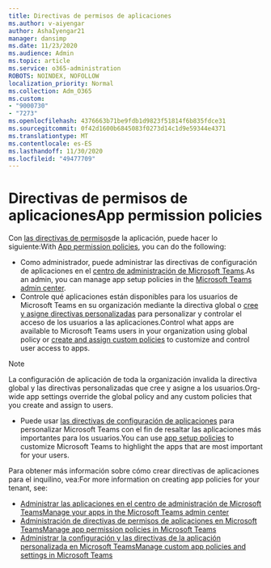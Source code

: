 ```yaml
---
title: Directivas de permisos de aplicaciones
ms.author: v-aiyengar
author: AshaIyengar21
manager: dansimp
ms.date: 11/23/2020
ms.audience: Admin
ms.topic: article
ms.service: o365-administration
ROBOTS: NOINDEX, NOFOLLOW
localization_priority: Normal
ms.collection: Adm_O365
ms.custom:
- "9000730"
- "7273"
ms.openlocfilehash: 4376663b71be9fdb1d9823f51814f6b835fdce31
ms.sourcegitcommit: 0f42d1600b6845083f0273d14c1d9e59344e4371
ms.translationtype: MT
ms.contentlocale: es-ES
ms.lasthandoff: 11/30/2020
ms.locfileid: "49477709"
---
```

# <a name="app-permission-policies"></a><span data-ttu-id="11b03-102">Directivas de permisos de aplicaciones</span><span class="sxs-lookup"><span data-stu-id="11b03-102">App permission policies</span></span>

<span data-ttu-id="11b03-103">Con [las directivas de permisos](https://docs.microsoft.com/microsoftteams/teams-app-permission-policies)de la aplicación, puede hacer lo siguiente:</span><span class="sxs-lookup"><span data-stu-id="11b03-103">With [App permission policies](https://docs.microsoft.com/microsoftteams/teams-app-permission-policies), you can do the following:</span></span>
- <span data-ttu-id="11b03-104">Como administrador, puede administrar las directivas de configuración de aplicaciones en el [centro de administración de Microsoft Teams](https://admin.teams.microsoft.com/policies/app-permission).</span><span class="sxs-lookup"><span data-stu-id="11b03-104">As an admin, you can manage app setup policies in the [Microsoft Teams admin center](https://admin.teams.microsoft.com/policies/app-permission).</span></span>
- <span data-ttu-id="11b03-105">Controle qué aplicaciones están disponibles para los usuarios de Microsoft Teams en su organización mediante la directiva global o [cree y asigne directivas personalizadas](https://docs.microsoft.com/microsoftteams/teams-app-permission-policies#create-a-custom-app-permission-policy) para personalizar y controlar el acceso de los usuarios a las aplicaciones.</span><span class="sxs-lookup"><span data-stu-id="11b03-105">Control what apps are available to Microsoft Teams users in your organization using global policy or [create and assign custom policies](https://docs.microsoft.com/microsoftteams/teams-app-permission-policies#create-a-custom-app-permission-policy) to customize and control user access to apps.</span></span> 
> [!NOTE]
> <span data-ttu-id="11b03-106">La configuración de aplicación de toda la organización invalida la directiva global y las directivas personalizadas que cree y asigne a los usuarios.</span><span class="sxs-lookup"><span data-stu-id="11b03-106">Org-wide app settings override the global policy and any custom policies that you create and assign to users.</span></span>
- <span data-ttu-id="11b03-107">Puede usar [las directivas de configuración de aplicaciones](https://docs.microsoft.com/microsoftteams/teams-app-setup-policies) para personalizar Microsoft Teams con el fin de resaltar las aplicaciones más importantes para los usuarios.</span><span class="sxs-lookup"><span data-stu-id="11b03-107">You can use [app setup policies](https://docs.microsoft.com/microsoftteams/teams-app-setup-policies) to customize Microsoft Teams to highlight the apps that are most important for your users.</span></span> 


<span data-ttu-id="11b03-108">Para obtener más información sobre cómo crear directivas de aplicaciones para el inquilino, vea:</span><span class="sxs-lookup"><span data-stu-id="11b03-108">For more information on creating app policies for your tenant, see:</span></span>
- [<span data-ttu-id="11b03-109">Administrar las aplicaciones en el centro de administración de Microsoft Teams</span><span class="sxs-lookup"><span data-stu-id="11b03-109">Manage your apps in the Microsoft Teams admin center</span></span>](https://docs.microsoft.com/MicrosoftTeams/manage-apps)
- [<span data-ttu-id="11b03-110">Administración de directivas de permisos de aplicaciones en Microsoft Teams</span><span class="sxs-lookup"><span data-stu-id="11b03-110">Manage app permission policies in Microsoft Teams</span></span>](https://docs.microsoft.com/microsoftteams/teams-app-permission-policies)
- [<span data-ttu-id="11b03-111">Administrar la configuración y las directivas de la aplicación personalizada en Microsoft Teams</span><span class="sxs-lookup"><span data-stu-id="11b03-111">Manage custom app policies and settings in Microsoft Teams</span></span>](https://docs.microsoft.com/MicrosoftTeams/teams-custom-app-policies-and-settings)
